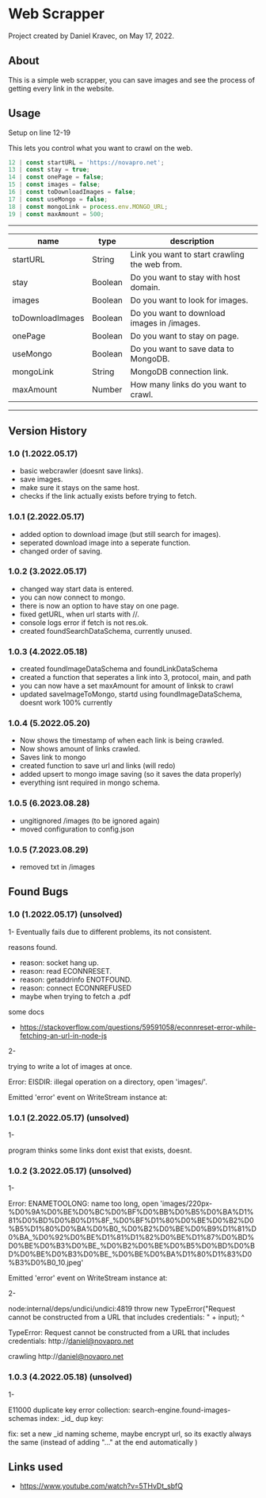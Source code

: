 # Web Scrapper
Project created by Daniel Kravec, on May 17, 2022.

## About
This is a simple web scrapper, you can save images and see the process of getting every link in the website.

## Usage
Setup on line 12-19

This lets you control what you want to crawl on the web.
```js
12 | const startURL = 'https://novapro.net';
13 | const stay = true;
14 | const onePage = false;
15 | const images = false;
16 | const toDownloadImages = false;
17 | const useMongo = false;
18 | const mongoLink = process.env.MONGO_URL;
19 | const maxAmount = 500;
```
--- 
| name | type | description | 
| - | - | - |
| startURL | String | Link you want to start crawling the web from. | 
| stay | Boolean |  Do you want to stay with host domain. |
| images | Boolean | Do you want to look for images. | 
| toDownloadImages | Boolean | Do you want to download images in /images. |
| onePage | Boolean | Do you want to stay on page. |
| useMongo | Boolean | Do you want to save data to MongoDB. |
| mongoLink | String | MongoDB connection link. |
| maxAmount | Number | How many links do you want to crawl. |
---
## Version History

### 1.0 (1.2022.05.17) 
- basic webcrawler (doesnt save links).
- save images.
- make sure it stays on the same host.
- checks if the link actually exists before trying to fetch.

### 1.0.1 (2.2022.05.17) 
- added option to download image (but still search for images).
- seperated download image into a seperate function.
- changed order of saving.

### 1.0.2 (3.2022.05.17) 
- changed way start data is entered.
- you can now connect to mongo.
- there is now an option to have stay on one page.
- fixed getURL, when url starts with //.
- console logs error if fetch is not res.ok.
- created foundSearchDataSchema, currently unused.

### 1.0.3 (4.2022.05.18) 
- created foundImageDataSchema and foundLinkDataSchema
- created a function that seperates a link into 3, protocol, main, and path
- you can now have a set maxAmount for amount of linksk to crawl
- updated saveImageToMongo, startd using foundImageDataSchema, doesnt work 100% currently

### 1.0.4 (5.2022.05.20) 
- Now shows the timestamp of when each link is being crawled.
- Now shows amount of links crawled.
- Saves link to mongo
- created function to save url and links (will redo)
- added upsert to mongo image saving (so it saves the data properly)
- everything isnt required in mongo schema.

### 1.0.5 (6.2023.08.28) 
- ungitignored /images (to be ignored again)
- moved configuration to config.json

### 1.0.5 (7.2023.08.29) 
- removed txt in /images

## Found Bugs

### 1.0 (1.2022.05.17) (unsolved)
1- 
Eventually fails due to different problems, its not consistent.

reasons found.
- reason: socket hang up.
- reason: read ECONNRESET.
- reason: getaddrinfo ENOTFOUND.
- reason: connect ECONNREFUSED
- maybe when trying to fetch a .pdf

some docs
- https://stackoverflow.com/questions/59591058/econnreset-error-while-fetching-an-url-in-node-js

2- 

trying to write a lot of images at once.

Error: EISDIR: illegal operation on a directory, open 'images/'.

Emitted 'error' event on WriteStream instance at:

### 1.0.1 (2.2022.05.17) (unsolved) 
1-

program thinks some links dont exist that exists, doesnt.

### 1.0.2 (3.2022.05.17) (unsolved) 

1-

Error: ENAMETOOLONG: name too long, open 'images/220px-%D0%9A%D0%BE%D0%BC%D0%BF%D0%BB%D0%B5%D0%BA%D1%81%D0%BD%D0%B0%D1%8F_%D0%BF%D1%80%D0%BE%D0%B2%D0%B5%D1%80%D0%BA%D0%B0_%D0%B2%D0%BE%D0%B9%D1%81%D0%BA_%D0%92%D0%BE%D1%81%D1%82%D0%BE%D1%87%D0%BD%D0%BE%D0%B3%D0%BE_%D0%B2%D0%BE%D0%B5%D0%BD%D0%BD%D0%BE%D0%B3%D0%BE_%D0%BE%D0%BA%D1%80%D1%83%D0%B3%D0%B0_10.jpeg'

Emitted 'error' event on WriteStream instance at:

2-

node:internal/deps/undici/undici:4819
            throw new TypeError("Request cannot be constructed from a URL that includes credentials: " + input);
                  ^

TypeError: Request cannot be constructed from a URL that includes credentials: http://daniel@novapro.net

crawling http://daniel@novapro.net


### 1.0.3 (4.2022.05.18) (unsolved)
1- 

E11000 duplicate key error collection: search-engine.found-images-schemas index: \_id\_ dup key: 

fix: set a new \_id naming scheme, maybe encrypt url, so its exactly always the same (instead of adding "..." at the end automatically )

## Links used

- https://www.youtube.com/watch?v=5THvDt_sbfQ